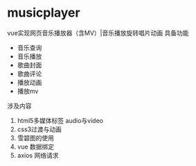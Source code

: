 ﻿# musicplayer
vue实现网页音乐播放器（含MV）|音乐播放旋转唱片动画
具备功能
- 音乐查询
- 音乐播放
- 歌曲封面
- 歌曲评论
- 播放动画
- 播放mv

涉及内容  
1. html5多媒体标签  audio与video
2. css3过渡与动画   
3. 雪碧图的使用
4. vue 数据绑定
5. axios 网络请求